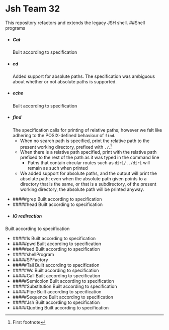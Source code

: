 # Jsh Team 32
This repository refactors and extends the legacy JSH shell.
##Shell programs
* ##### Cat
    Built according to specification
* ##### cd
    Added support for absolute paths. The specification was ambiguous about whether or not absolute paths is supported. 
* ##### echo
    Built according to specification
* ##### find
    The specification calls for printing of relative paths; however we felt like adhering to the POSIX-defined behaviour
    of `find`.
    - When no search path is specified, print the relative path to the present working directory, prefixed with `./`.[^abc]
    - When there is a relative path specified, print with the relative path prefixed to the rest of the path as it was 
    typed in the command line
        - Paths that contain circular routes such as `dir1/../dir1` will remain as such when printed
    - We added support for absolute paths, and the output will print the absolute path; even when the absolute path
    given points to a directory that is the same, or that is a subdirectory, of the present working directory, the
    absolute path will be printed anyway.
    
[^abc]: First footnote
    
* #####grep
Built according to specification
* #####head
Built according to specification
* ##### IO redirection
Built according to specification
* #####ls
Built according to specification
* #####pwd
Built according to specification
* #####sed
Built according to specification
* #####shellProgram
* #####SPFactory
* #####Tail
Built according to specification
* #####Wc
Built according to specification
* #####Call
Built according to specification
* #####Semicolon
Built according to specification
* #####Substitution
Built according to specification
* #####Pipe
Built according to specification
* #####Sequence
Built according to specification
* #####Jsh
Built according to specification
* #####Quoting
Built according to specification

